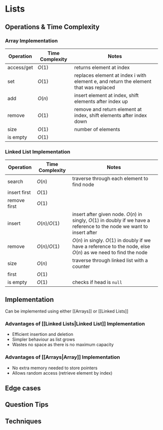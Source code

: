 # Lists

## Operations & Time Complexity

### Array Implementation

| Operation  | Time Complexity | Notes                                                                                |
| ---------- | --------------- | ------------------------------------------------------------------------------------ |
| access/get | $O(1)$          | returns element at index                                                             |
| set        | $O(1)$          | replaces element at index i with element e, and return the element that was replaced |
| add        | $O(n)$          | insert element at index, shift elements after index up                               |
| remove     | $O(1)$          | remove and return element at index, shift elements after index down                                                                                     |
| size       | $O(1)$          | number of elements                                                                   |
| is empty   | $O(1)$          |                                                                                      |

### Linked List Implementation
| Operation    | Time Complexity | Notes                                                                                                                  |
| ------------ | --------------- | ---------------------------------------------------------------------------------------------------------------------- |
| search       | $O(n)$          | traverse through each element to find node                                                                             |
| insert first | $O(1)$          |                                                                                                                        |
| remove first | $O(1)$          |                                                                                                                        |
| insert       | $O(n)/O(1)$     | insert after given node. $O(n)$ in singly, $O(1)$ in doubly if we have a reference to the node we want to insert after |
| remove       | $O(n)/O(1)$     | $O(n)$ in singly. $O(1)$ in doubly if we have a reference to the node, else $O(n)$ as we need to find the node         |
| size         | $O(n)$          | traverse through linked list with a counter                                                                            |
| first        | $O(1)$          |                                                                                                                        |
| is empty     | $O(1)$          | checks if head is `null`                                                                                                                       |

## Implementation
Can be implemented using either [[Arrays]] or [[Linked Lists]]

### Advantages of [[Linked Lists|Linked List]] Implementation
- Efficient insertion and deletion
- Simpler behaviour as list grows
- Wastes no space as there is no maximum capacity

### Advantages of [[Arrays|Array]] Implementation
- No extra memory needed to store pointers
- Allows random access (retrieve element by index)

## Edge cases

## Question Tips

## Techniques
